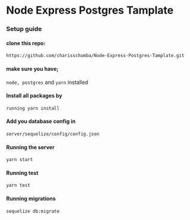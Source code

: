 # Node Express Postgres Tamplate
### Setup guide
#### clone this repo:
`https://github.com/charisschomba/Node-Express-Postgres-Tamplate.git`
#### make sure you have;
 `node, postgres` and `yarn` installed
#### Install all packages by 
`running yarn install`
#### Add you database config in 
`server/sequelize/config/config.json`
#### Running the server
`yarn start`
#### Running test
`yarn test`
#### Running migrations
`sequelize db:migrate`


